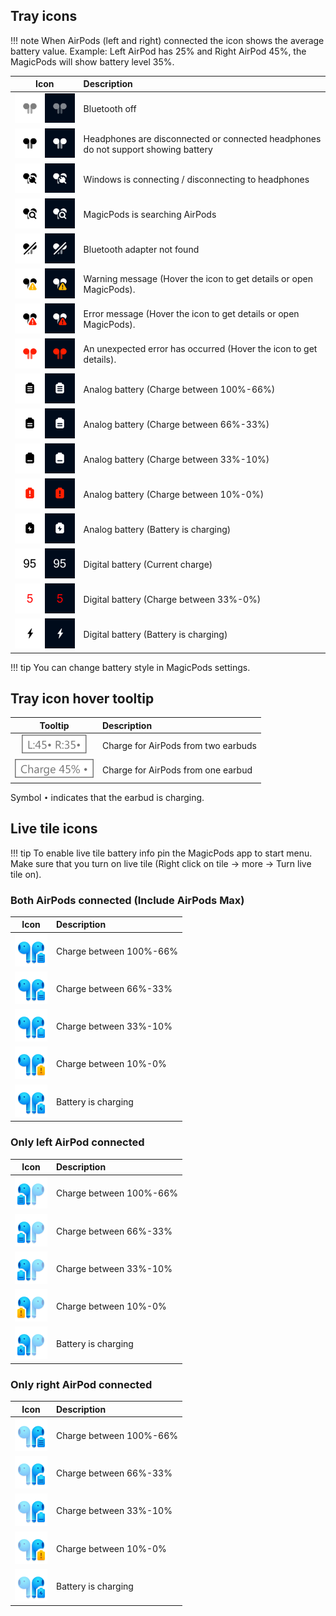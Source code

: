 
## Tray icons
!!! note
    When AirPods (left and right) connected the icon shows the average battery value. Example: Left AirPod has 25% and Right AirPod 45%, the MagicPods will show battery level 35%.

Icon | Description
:-: | :-- 
![](media/trayicons/BluetoothOff.png) | Bluetooth off
![](media/trayicons/Default.png) | Headphones are disconnected or connected headphones do not support showing battery
![](media/trayicons/Connecting.png) | Windows is connecting / disconnecting to headphones 
![](media/trayicons/Searching.png) | MagicPods is searching AirPods
![](media/trayicons/BtAdapterNotFound.png) | Bluetooth adapter not found
![](media/trayicons/Warning.png) | Warning message (Hover the icon to get details or open MagicPods).
![](media/trayicons/Error.png) | Error message (Hover the icon to get details or open MagicPods).
![](media/trayicons/UnexpectedError.png) | An unexpected error has occurred (Hover the icon to get details).
![](media/trayicons/AnalogBattery100.png) | Analog battery (Charge between 100%-66%)
![](media/trayicons/AnalogBattery66.png) | Analog battery (Charge between 66%-33%)
![](media/trayicons/AnalogBattery10.png) | Analog battery (Charge between 33%-10%)
![](media/trayicons/AnalogBattery0.png) | Analog battery (Charge between 10%-0%)
![](media/trayicons/AnalogBatteryCharge.png) | Analog battery (Battery is charging)
![](media/trayicons/DigitalBattery.png) | Digital battery (Current charge)
![](media/trayicons/DigitalBatteryLow.png) | Digital battery (Charge between 33%-0%)
![](media/trayicons/DigitalBatteryCharge.png) | Digital battery (Battery is charging)

!!! tip
    You can change battery style in MagicPods settings.

## Tray icon hover tooltip

Tooltip | Description
:-: | :-- 
![](media/traytooltip/TooltipTwoEarbuds.png) | Charge for AirPods from two earbuds
![](media/traytooltip/TooltipOneEarbuds.png) | Charge for AirPods from one earbud

Symbol `•` indicates that the earbud is charging.

## Live tile icons
!!! tip
    To enable live tile battery info pin the MagicPods app to start menu. Make sure that you turn on live tile (Right click on tile -> more -> Turn live tile on).

### Both AirPods connected (Include AirPods Max)

Icon | Description
:-: | :-- 
![](media/tileicons/0b.png) | Charge between 100%-66%
![](media/tileicons/1b.png) | Charge between 66%-33%
![](media/tileicons/2b.png) | Charge between 33%-10%
![](media/tileicons/3b.png) | Charge between 10%-0%
![](media/tileicons/4b.png) | Battery is charging

### Only left AirPod connected

Icon | Description
:-: | :-- 
![](media/tileicons/0l.png) | Charge between 100%-66%
![](media/tileicons/1l.png) | Charge between 66%-33%
![](media/tileicons/2l.png) | Charge between 33%-10%
![](media/tileicons/3l.png) | Charge between 10%-0%
![](media/tileicons/4l.png) | Battery is charging

### Only right AirPod connected

Icon | Description
:-: | :-- 
![](media/tileicons/0r.png) | Charge between 100%-66%
![](media/tileicons/1r.png) | Charge between 66%-33%
![](media/tileicons/2r.png) | Charge between 33%-10%
![](media/tileicons/3r.png) | Charge between 10%-0%
![](media/tileicons/4r.png) | Battery is charging
